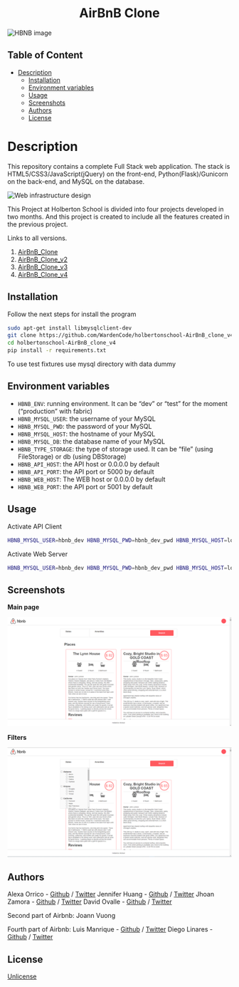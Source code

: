<div align="center">
<h1>AirBnB Clone</h1>
</div>

<img src="https://user-images.githubusercontent.com/68792144/141602345-7b71c4ea-a4dd-42d9-b706-7fc2c7b85ca5.png" alt="HBNB image"/>

## Table of Content
- [Description](#description)
  - [Installation](#installation)
  - [Environment variables](#environment-variables)
  - [Usage](#usage)
  - [Screenshots](#screenshots)
  - [Authors](#authors)
  - [License](#license)

# Description
This repository contains a complete Full Stack web application. The stack is HTML5/CSS3/JavaScript(jQuery) on the front-end, Python(Flask)/Gunicorn on the back-end, and MySQL on the database.

<img src="https://s3.eu-west-3.amazonaws.com/hbtn.intranet.project.files/concepts/74/hbnb_step5.png" alt="Web infrastructure design"/>

This Project at Holberton School is divided into four projects developed in two months. And this project is created to include all the features created in the previous project.

Links to all versions.

1. [AirBnB_Clone](https://github.com/WardenCode/AirBnB_clone)
2. [AirBnB_Clone_v2](https://github.com/WardenCode/AirBnB_clone_v2)
3. [AirBnB_Clone_v3](https://github.com/WardenCode/AirBnB_clone_v3)
4. [AirBnB_Clone_v4](https://github.com/WardenCode/AirBnB_clone_v4)

## Installation
Follow the next steps for install the program
```bash
sudo apt-get install libmysqlclient-dev
git clone https://github.com/WardenCode/holbertonschool-AirBnB_clone_v4.git
cd holbertonschool-AirBnB_clone_v4
pip install -r requirements.txt
```
To use test fixtures use mysql directory with data dummy

## Environment variables

- `HBNB_ENV`: running environment. It can be “dev” or “test” for the moment (“production” with fabric)
- `HBNB_MYSQL_USER`: the username of your MySQL
- `HBNB_MYSQL_PWD`: the password of your MySQL
- `HBNB_MYSQL_HOST`: the hostname of your MySQL
- `HBNB_MYSQL_DB`: the database name of your MySQL
- `HBNB_TYPE_STORAGE`: the type of storage used. It can be “file” (using FileStorage) or db (using DBStorage)
- `HBNB_API_HOST`: the API host or 0.0.0.0 by default
- `HBNB_API_PORT`: the API port or 5000 by default
- `HBNB_WEB_HOST`: The WEB host or 0.0.0.0 by default
- `HBNB_WEB_PORT`: the API port or 5001 by default

## Usage
Activate API Client
```bash
HBNB_MYSQL_USER=hbnb_dev HBNB_MYSQL_PWD=hbnb_dev_pwd HBNB_MYSQL_HOST=localhost HBNB_MYSQL_DB=hbnb_dev_db HBNB_TYPE_STORAGE=db python3 -m api.v1.app
```
Activate Web Server
```bash
HBNB_MYSQL_USER=hbnb_dev HBNB_MYSQL_PWD=hbnb_dev_pwd HBNB_MYSQL_HOST=localhost HBNB_MYSQL_DB=hbnb_dev_db HBNB_TYPE_STORAGE=db python3 -m web_dynamic.hbnb
```

## Screenshots

**Main page**

![](images/main_page.png)

**Filters**

![](images/filters.png)

## Authors
Alexa Orrico - [Github](https://github.com/alexaorrico) / [Twitter](https://twitter.com/alexa_orrico)
Jennifer Huang - [Github](https://github.com/jhuang10123) / [Twitter](https://twitter.com/earthtojhuang)
Jhoan Zamora - [Github](https://github.com/jzamora5) / [Twitter](https://twitter.com/JhoanZamora10)
David Ovalle - [Github](https://github.com/Nukemenonai) / [Twitter](https://twitter.com/disartDave)

Second part of Airbnb: Joann Vuong

Fourth part of Airbnb:
Luis Manrique - [Github](https://github.com/WardenCode) / [Twitter](https://twitter.com/WardenCode)
Diego Linares - [Github](https://github.com/luismch158158) / [Twitter](https://twitter.com/LuisManriqueDev)

## License
[Unlicense](https://unlicense.org)